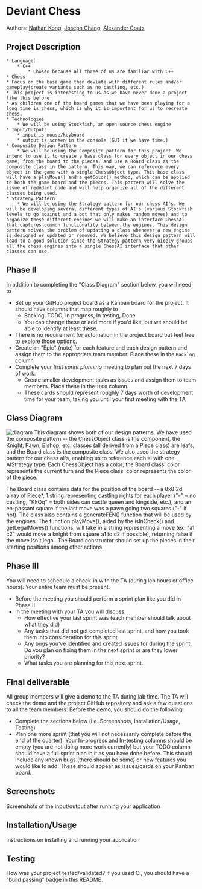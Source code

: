   
# Deviant Chess
 
 Authors: [Nathan Kong](https://github/NateGaNe),
	[Joseph Chang](https://github.com/DevoTrix),
	[Alexander Coats](https://github.com/swifteralex)


## Project Description
 	* Language:
        * C++
            * Chosen because all three of us are familiar with C++
    * Chess
    * Focus on the base game then deviate with different rules and/or gameplay(create variants such as no castling, etc.)
    * This project is interesting to us as we have never done a project like this before.
    * As children one of the board games that we have been playing for a long time is chess, which is why it is important for us to recreate chess.
    * Technologies
        * We will be using Stockfish, an open source chess engine
    * Input/Output:
        * input is mouse/keyboard
        * output is screen in the console (GUI if we have time.)
    * Composite Design Pattern
        * We will be using the Composite pattern for this project. We intend to use it to create a base class for every object in our chess game, from the board to the pieces, and use a Board class as the composite class in the pattern. This way, we can reference every object in the game with a single ChessObject type. This base class will have a playMove() and a getColor() method, which can be applied to both the game board and the pieces. This pattern will solve the issue of redudant code and will help organize all of the different classes being used.
    * Strategy Pattern 
        * We will be using the Strategy pattern for our chess AI's. We will be developing several different types of AI's (various Stockfish levels to go against and a bot that only makes random moves) and to organize these different engines we will make an interface ChessAI that captures common functionality between the engines. This design pattern solves the problem of updating a class whenever a new engine is designed or updated or removed. We believe this design pattern will lead to a good solution since the Strategy pattern very nicely groups all the chess engines into a single ChessAI interface that other classes can use.
 
  ## Phase II
  In addition to completing the "Class Diagram" section below, you will need to 
  * Set up your GitHub project board as a Kanban board for the project. It should have columns that map roughly to 
    * Backlog, TODO, In progress, In testing, Done
    * You can change these or add more if you'd like, but we should be able to identify at least these.
  * There is no requirement for automation in the project board but feel free to explore those options.
  * Create an "Epic" (note) for each feature and each design pattern and assign them to the appropriate team member. Place these in the `Backlog` column
  * Complete your first *sprint planning* meeting to plan out the next 7 days of work.
    * Create smaller development tasks as issues and assign them to team members. Place these in the `TODO` column.
    * These cards should represent roughly 7 days worth of development time for your team, taking you until your first meeting with the TA
  ## Class Diagram
  ![diagram](https://imgur.com/OmtBrV7)
  This diagram shows both of our design patterns. We have used the composite pattern -- the ChessObject class is the component, the Knight, Pawn, Bishop, etc. classes (all derived from a Piece class) are leafs, and the Board class is the composite class. We also used the strategy pattern for our chess ai's, enabling us to reference each ai with one AIStrategy type. Each ChessObject has a color; the Board class' color represents the current turn and the Piece class' color represents the color of the piece.
  
  The Board class contains data for the position of the board -- a 8x8 2d array of Piece*, 1 string representing castling rights for each player ("-" = no castling, "KkQq" = both sides can castle queen and kingside, etc.), and an en-passant square if the last move was a pawn going two squares ("-" if not). The class also contains a generateFEN() function that will be used by the engines. The function playMove(), aided by the isInCheck() and getLegalMoves() functions, will take in a string representing a move (ex. "a1 c2" would move a knight from square a1 to c2 if possible), returning false if the move isn't legal. The Board constructor should set up the pieces in their starting positions among other actions.
 
  ## Phase III
  You will need to schedule a check-in with the TA (during lab hours or office hours). Your entire team must be present. 
  * Before the meeting you should perform a sprint plan like you did in Phase II
  * In the meeting with your TA you will discuss: 
    - How effective your last sprint was (each member should talk about what they did)
    - Any tasks that did not get completed last sprint, and how you took them into consideration for this sprint
    - Any bugs you've identified and created issues for during the sprint. Do you plan on fixing them in the next sprint or are they lower priority?
    - What tasks you are planning for this next sprint.

  ## Final deliverable
  All group members will give a demo to the TA during lab time. The TA will check the demo and the project GitHub repository and ask a few questions to all the team members. 
  Before the demo, you should do the following:
  * Complete the sections below (i.e. Screenshots, Installation/Usage, Testing)
  * Plan one more sprint (that you will not necessarily complete before the end of the quarter). Your In-progress and In-testing columns should be empty (you are not doing more work currently) but your TODO column should have a full sprint plan in it as you have done before. This should include any known bugs (there should be some) or new features you would like to add. These should appear as issues/cards on your Kanban board. 
 
 ## Screenshots
  Screenshots of the input/output after running your application
 ## Installation/Usage
  Instructions on installing and running your application
 ## Testing
  How was your project tested/validated? If you used CI, you should have a "build passing" badge in this README.
 
